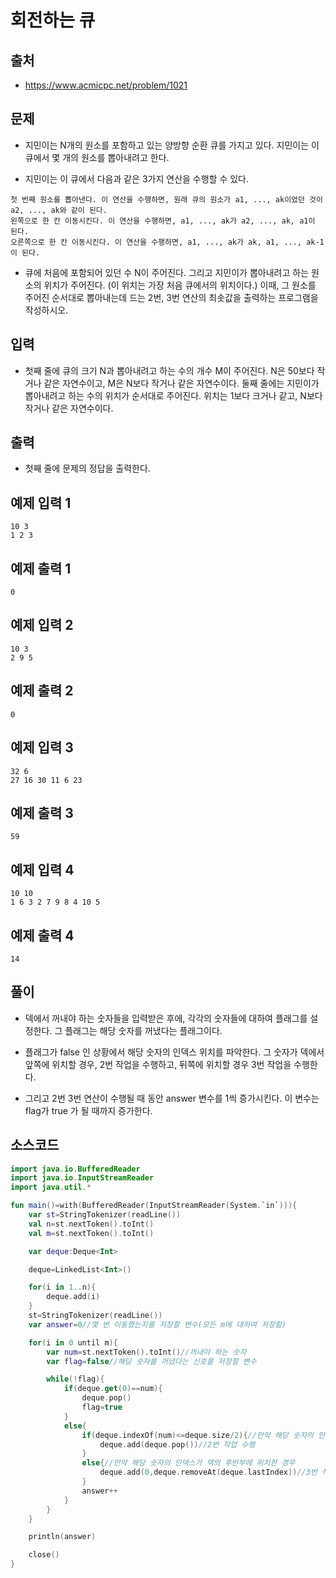 # 회전하는 큐

## 출처

* https://www.acmicpc.net/problem/1021

## 문제

* 지민이는 N개의 원소를 포함하고 있는 양방향 순환 큐를 가지고 있다. 지민이는 이 큐에서 몇 개의 원소를 뽑아내려고 한다.

* 지민이는 이 큐에서 다음과 같은 3가지 연산을 수행할 수 있다.

```
첫 번째 원소를 뽑아낸다. 이 연산을 수행하면, 원래 큐의 원소가 a1, ..., ak이었던 것이 a2, ..., ak와 같이 된다.
왼쪽으로 한 칸 이동시킨다. 이 연산을 수행하면, a1, ..., ak가 a2, ..., ak, a1이 된다.
오른쪽으로 한 칸 이동시킨다. 이 연산을 수행하면, a1, ..., ak가 ak, a1, ..., ak-1이 된다.
```

* 큐에 처음에 포함되어 있던 수 N이 주어진다. 그리고 지민이가 뽑아내려고 하는 원소의 위치가 주어진다. (이 위치는 가장 처음 큐에서의 위치이다.) 이때, 그 원소를 주어진 순서대로 뽑아내는데 드는 2번, 3번 연산의 최솟값을 출력하는 프로그램을 작성하시오.

## 입력

* 첫째 줄에 큐의 크기 N과 뽑아내려고 하는 수의 개수 M이 주어진다. N은 50보다 작거나 같은 자연수이고, M은 N보다 작거나 같은 자연수이다. 둘째 줄에는 지민이가 뽑아내려고 하는 수의 위치가 순서대로 주어진다. 위치는 1보다 크거나 같고, N보다 작거나 같은 자연수이다.

## 출력

* 첫째 줄에 문제의 정답을 출력한다.

## 예제 입력 1

```
10 3
1 2 3
```

## 예제 출력 1

```0```

## 예제 입력 2

```
10 3
2 9 5
```

## 예제 출력 2

```0```

## 예제 입력 3

```
32 6
27 16 30 11 6 23
```

## 예제 출력 3

```59```

## 예제 입력 4

```
10 10
1 6 3 2 7 9 8 4 10 5
```

## 예제 출력 4

```14```

## 풀이

* 덱에서 꺼내야 하는 숫자들을 입력받은 후에, 각각의 숫자들에 대하여 플래그를 설정한다. 그 플래그는 해당 숫자를 꺼냈다는 플래그이다.

* 플래그가 false 인 상황에서 해당 숫자의 인덱스 위치를 파악한다. 그 숫자가 덱에서 앞쪽에 위치할 경우, 2번 작업을 수행하고, 뒤쪽에 위치할 경우 3번 작업을 수행한다.

* 그리고 2번 3번 연산이 수행될 때 동안 answer 변수를 1씩 증가시킨다. 이 변수는 flag가 true 가 될 때까지 증가한다.

## 소스코드

```kotlin
import java.io.BufferedReader
import java.io.InputStreamReader
import java.util.*

fun main()=with(BufferedReader(InputStreamReader(System.`in`))){
    var st=StringTokenizer(readLine())
    val n=st.nextToken().toInt()
    val m=st.nextToken().toInt()

    var deque:Deque<Int>

    deque=LinkedList<Int>()

    for(i in 1..n){
        deque.add(i)
    }
    st=StringTokenizer(readLine())
    var answer=0//몇 번 이동했는지를 저장할 변수(모든 m에 대하여 저장함)

    for(i in 0 until m){
        var num=st.nextToken().toInt()//꺼내야 하는 숫자
        var flag=false//해당 숫자를 꺼냈다는 신호를 저장할 변수

        while(!flag){
            if(deque.get(0)==num){
                deque.pop()
                flag=true
            }
            else{
                if(deque.indexOf(num)<=deque.size/2){//만약 해당 숫자의 인덱스가 덱의 후반부에 위치한 경우
                    deque.add(deque.pop())//2번 작업 수행
                }
                else{//만약 해당 숫자의 인덱스가 덱의 후반부에 위치한 경우
                    deque.add(0,deque.removeAt(deque.lastIndex))//3번 작업 수행
                }
                answer++
            }
        }
    }

    println(answer)

    close()
}
```
